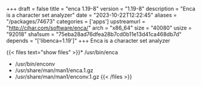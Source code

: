 +++
draft = false
title = "enca 1.19-8"
version = "1.19-8"
description = "Enca is a character set analyzer"
date = "2023-10-22T12:22:45"
aliases = "/packages/74673"
categories = ['apps']
upstreamurl = "http://cihar.com/software/enca/"
arch = "x86_64"
size = "40080"
usize = "92018"
sha1sum = "75eba28ad76dfea28b7cd0b11e13d41ca468db7d"
depends = "['libenca=1.19']"
+++
Enca is a character set analyzer

{{< files text="show files" >}}* /usr/bin/enca
* /usr/bin/enconv
* /usr/share/man/man1/enca.1.gz
* /usr/share/man/man1/enconv.1.gz
{{< /files >}}
